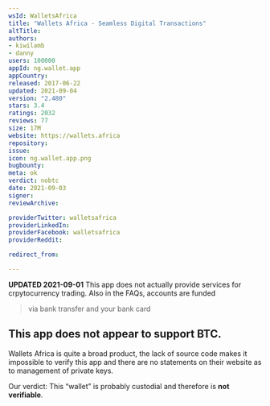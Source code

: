 ```yaml
---
wsId: WalletsAfrica
title: "Wallets Africa - Seamless Digital Transactions"
altTitle: 
authors:
- kiwilamb
- danny
users: 100000
appId: ng.wallet.app
appCountry: 
released: 2017-06-22
updated: 2021-09-04
version: "2.480"
stars: 3.4
ratings: 2032
reviews: 77
size: 17M
website: https://wallets.africa
repository: 
issue: 
icon: ng.wallet.app.png
bugbounty: 
meta: ok
verdict: nobtc
date: 2021-09-03
signer: 
reviewArchive:

providerTwitter: walletsafrica
providerLinkedIn: 
providerFacebook: walletsafrica
providerReddit: 

redirect_from:

---
```


**UPDATED 2021-09-01** This app does not actually provide services for crpytocurrency trading. Also in the FAQs, accounts are funded 

> via bank transfer and your bank card

This app **does not appear to support BTC.**
---
Wallets Africa is quite a broad product, the lack of source code makes it
impossible to verify this app and there are no statements on their website as to
management of private keys.

Our verdict: This “wallet” is probably custodial and therefore is
**not verifiable**.